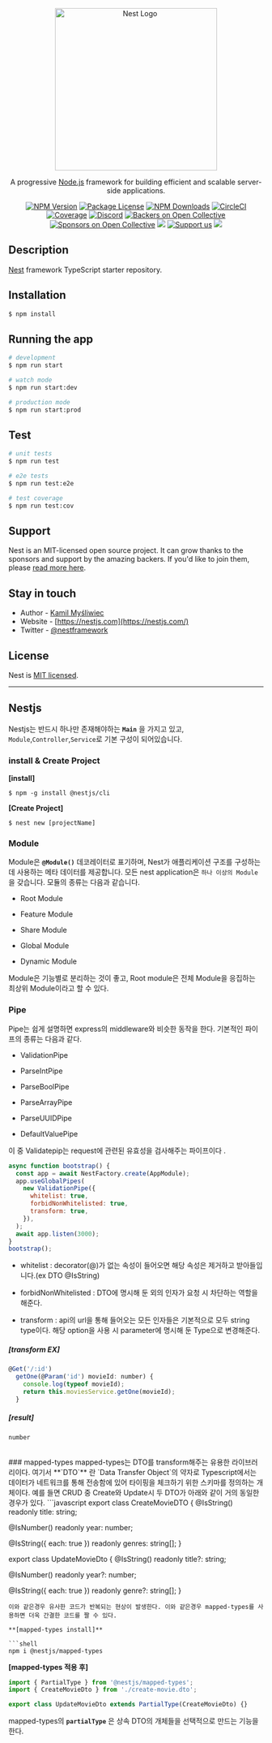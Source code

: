 <p align="center">
  <a href="http://nestjs.com/" target="blank"><img src="https://nestjs.com/img/logo_text.svg" width="320" alt="Nest Logo" /></a>
</p>

[circleci-image]: https://img.shields.io/circleci/build/github/nestjs/nest/master?token=abc123def456
[circleci-url]: https://circleci.com/gh/nestjs/nest

  <p align="center">A progressive <a href="http://nodejs.org" target="_blank">Node.js</a> framework for building efficient and scalable server-side applications.</p>
    <p align="center">
<a href="https://www.npmjs.com/~nestjscore" target="_blank"><img src="https://img.shields.io/npm/v/@nestjs/core.svg" alt="NPM Version" /></a>
<a href="https://www.npmjs.com/~nestjscore" target="_blank"><img src="https://img.shields.io/npm/l/@nestjs/core.svg" alt="Package License" /></a>
<a href="https://www.npmjs.com/~nestjscore" target="_blank"><img src="https://img.shields.io/npm/dm/@nestjs/common.svg" alt="NPM Downloads" /></a>
<a href="https://circleci.com/gh/nestjs/nest" target="_blank"><img src="https://img.shields.io/circleci/build/github/nestjs/nest/master" alt="CircleCI" /></a>
<a href="https://coveralls.io/github/nestjs/nest?branch=master" target="_blank"><img src="https://coveralls.io/repos/github/nestjs/nest/badge.svg?branch=master#9" alt="Coverage" /></a>
<a href="https://discord.gg/G7Qnnhy" target="_blank"><img src="https://img.shields.io/badge/discord-online-brightgreen.svg" alt="Discord"/></a>
<a href="https://opencollective.com/nest#backer" target="_blank"><img src="https://opencollective.com/nest/backers/badge.svg" alt="Backers on Open Collective" /></a>
<a href="https://opencollective.com/nest#sponsor" target="_blank"><img src="https://opencollective.com/nest/sponsors/badge.svg" alt="Sponsors on Open Collective" /></a>
  <a href="https://paypal.me/kamilmysliwiec" target="_blank"><img src="https://img.shields.io/badge/Donate-PayPal-ff3f59.svg"/></a>
    <a href="https://opencollective.com/nest#sponsor"  target="_blank"><img src="https://img.shields.io/badge/Support%20us-Open%20Collective-41B883.svg" alt="Support us"></a>
  <a href="https://twitter.com/nestframework" target="_blank"><img src="https://img.shields.io/twitter/follow/nestframework.svg?style=social&label=Follow"></a>
</p>
  <!--[![Backers on Open Collective](https://opencollective.com/nest/backers/badge.svg)](https://opencollective.com/nest#backer)
  [![Sponsors on Open Collective](https://opencollective.com/nest/sponsors/badge.svg)](https://opencollective.com/nest#sponsor)-->

## Description

[Nest](https://github.com/nestjs/nest) framework TypeScript starter repository.

## Installation

```bash
$ npm install
```

## Running the app

```bash
# development
$ npm run start

# watch mode
$ npm run start:dev

# production mode
$ npm run start:prod
```

## Test

```bash
# unit tests
$ npm run test

# e2e tests
$ npm run test:e2e

# test coverage
$ npm run test:cov
```

## Support

Nest is an MIT-licensed open source project. It can grow thanks to the sponsors and support by the amazing backers. If you'd like to join them, please [read more here](https://docs.nestjs.com/support).

## Stay in touch

- Author - [Kamil Myśliwiec](https://kamilmysliwiec.com)
- Website - [https://nestjs.com](https://nestjs.com/)
- Twitter - [@nestframework](https://twitter.com/nestframework)

## License

Nest is [MIT licensed](LICENSE).

---

## Nestjs

Nestjs는 반드시 하나만 존재해야하는 **`Main`** 을 가지고 있고, `Module`,`Controller`,`Service`로 기본 구성이 되어있습니다.  

### install & Create Project

**[install]**
```shell
$ npm -g install @nestjs/cli
```

**[Create Project]**
```shell
$ nest new [projectName]
```

### Module  

Module은 **`@Module()`** 데코레이터로 표기하며, Nest가 애플리케이션 구조를 구성하는데 사용하는 메타 데이터를 제공합니다. 모든 nest application은 `하나 이상의 Module`을 갖습니다. 모듈의 종류는 다음과 같습니다.

- Root Module  

- Feature Module  

- Share Module

- Global Module

- Dynamic Module

Module은 기능별로 분리하는 것이 좋고, Root module은 전체 Module을 응집하는 최상위 Module이라고 할 수 있다.

### Pipe

Pipe는 쉽게 설명하면 express의 middleware와 비슷한 동작을 한다. 기본적인 파이프의 종류는 다음과 같다.

- ValidationPipe  

- ParseIntPipe

- ParseBoolPipe

- ParseArrayPipe

- ParseUUIDPipe

- DefaultValuePipe

이 중 Validatepip는 request에 관련된 유효성을 검사해주는 파이프이다 .

```javascript 
async function bootstrap() {
  const app = await NestFactory.create(AppModule);
  app.useGlobalPipes(
    new ValidationPipe({
      whitelist: true,
      forbidNonWhitelisted: true,
      transform: true,
    }),
  );
  await app.listen(3000);
}
bootstrap();
```
- whitelist : decorator(@)가 없는 속성이 들어오면 해당 속성은 제거하고 받아들입니다.(ex DTO @IsString)

- forbidNonWhitelisted : DTO에 명시해 둔 외의 인자가 요청 시 차단하는 역할을 해준다.

- transform : api의 url을 통해 들어오는 모든 인자들은 기본적으로 모두 string type이다. 해당 option을 사용 시 parameter에 명시해 둔 Type으로 변경해준다.  


##### [transform EX]

```javascript
@Get('/:id')
  getOne(@Param('id') movieId: number) {
    console.log(typeof movieId);
    return this.moviesService.getOne(movieId);
  }
```

##### [result]
```shell
number
```
<br/>
### mapped-types
mapped-types는 DTO를 transform해주는 유용한 라이브러리이다.
여기서 **`DTO`** 란 `Data Transfer Object`의 약자로 Typescript에서는 데이터가 네트워크를 통해 전송함에 있어 타이핑을 체크하기 위한 스키마를 정의하는 개체이다.
예를 들면 CRUD 중 Create와 Update시 두 DTO가 아래와 같이 거의 동일한 경우가 있다.
```javascript
export class CreateMovieDTO {
  @IsString()
  readonly title: string;

  @IsNumber()
  readonly year: number;

  @IsString({ each: true })
  readonly genres: string[];
}

export class UpdateMovieDto {
  @IsString()
  readonly title?: string;

  @IsNumber()
  readonly year?: number;

  @IsString({ each: true })
  readonly genre?: string[];
}
```
이와 같은경우 유사한 코드가 반복되는 현상이 발생한다. 이와 같은경우 mapped-types를 사용하면 더욱 간결한 코드를 짤 수 있다.

**[mapped-types install]**  

```shell
npm i @nestjs/mapped-types
```
**[mapped-types 적용 후]**

```javascript
import { PartialType } from '@nestjs/mapped-types';
import { CreateMovieDto } from './create-movie.dto';

export class UpdateMovieDto extends PartialType(CreateMovieDto) {}
```
mapped-types의 **`partialType`** 은 상속 DTO의 개체들을 선택적으로 만드는 기능을 한다.